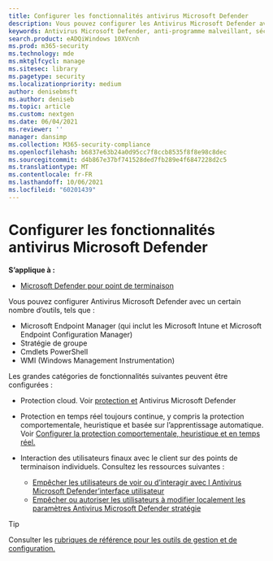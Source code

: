 ```yaml
---
title: Configurer les fonctionnalités antivirus Microsoft Defender
description: Vous pouvez configurer les Antivirus Microsoft Defender avec Intune, Microsoft Endpoint Configuration Manager, la stratégie de groupe et PowerShell.
keywords: Antivirus Microsoft Defender, anti-programme malveillant, sécurité, defender, configurer, configuration, Gestionnaire de configuration, Microsoft Endpoint Configuration Manager, SCCM, Intune, GDM, gestion des appareils mobiles, GP, stratégie de groupe, PowerShell
search.product: eADQiWindows 10XVcnh
ms.prod: m365-security
ms.technology: mde
ms.mktglfcycl: manage
ms.sitesec: library
ms.pagetype: security
ms.localizationpriority: medium
author: denisebmsft
ms.author: deniseb
ms.topic: article
ms.custom: nextgen
ms.date: 06/04/2021
ms.reviewer: ''
manager: dansimp
ms.collection: M365-security-compliance
ms.openlocfilehash: b6837e63b24a0d95cc7f8ccb8535f8f8e98c8dec
ms.sourcegitcommit: d4b867e37bf741528ded7fb289e4f6847228d2c5
ms.translationtype: MT
ms.contentlocale: fr-FR
ms.lasthandoff: 10/06/2021
ms.locfileid: "60201439"
---
```

# <a name="configure-microsoft-defender-antivirus-features"></a>Configurer les fonctionnalités antivirus Microsoft Defender


**S’applique à :**

- [Microsoft Defender pour point de terminaison](/microsoft-365/security/defender-endpoint/)

Vous pouvez configurer Antivirus Microsoft Defender avec un certain nombre d’outils, tels que :

- Microsoft Endpoint Manager (qui inclut les Microsoft Intune et Microsoft Endpoint Configuration Manager)
- Stratégie de groupe
- Cmdlets PowerShell
- WMI (Windows Management Instrumentation)

Les grandes catégories de fonctionnalités suivantes peuvent être configurées :

- Protection cloud. Voir [protection et](cloud-protection-microsoft-defender-antivirus.md) Antivirus Microsoft Defender

- Protection en temps réel toujours continue, y compris la protection comportementale, heuristique et basée sur l’apprentissage automatique. Voir [Configurer la protection comportementale, heuristique et en temps réel.](configure-protection-features-microsoft-defender-antivirus.md)

- Interaction des utilisateurs finaux avec le client sur des points de terminaison individuels. Consultez les ressources suivantes :
  - [Empêcher les utilisateurs de voir ou d’interagir avec l Antivirus Microsoft Defender’interface utilisateur](prevent-end-user-interaction-microsoft-defender-antivirus.md)
  - [Empêcher ou autoriser les utilisateurs à modifier localement les paramètres Antivirus Microsoft Defender stratégie](configure-local-policy-overrides-microsoft-defender-antivirus.md)

> [!TIP]
> Consulter les [rubriques de référence pour les outils de gestion et de configuration.](configuration-management-reference-microsoft-defender-antivirus.md)

